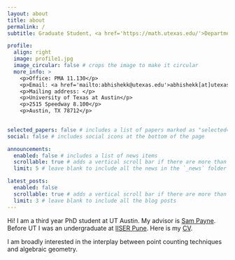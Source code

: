 ```yaml
---
layout: about
title: about
permalink: /
subtitle: Graduate Student, <a href='https://math.utexas.edu/'>Department of Mathematics, The University of Texas at Austin</a>.

profile:
  align: right
  image: profile1.jpg
  image_circular: false # crops the image to make it circular
  more_info: >
    <p>Office: PMA 11.130</p>
    <p>Email: <a href='mailto:abhishekk@utexas.edu'>abhishekk[at]utexas[dot]edu</a></p>
    <p>Mailing address: </p>
    <p>University of Texas at Austin</p>
    <p>2515 Speedway 8.100</p>
    <p>Austin, TX 78712</p>
    

selected_papers: false # includes a list of papers marked as "selected={true}"
social: false # includes social icons at the bottom of the page

announcements:
  enabled: false # includes a list of news items
  scrollable: true # adds a vertical scroll bar if there are more than 3 news items
  limit: 5 # leave blank to include all the news in the `_news` folder

latest_posts:
  enabled: false
  scrollable: true # adds a vertical scroll bar if there are more than 3 new posts items
  limit: 3 # leave blank to include all the blog posts
---
```


Hi! I am a third year PhD student at UT Austin. My advisor is <a href='https://web.ma.utexas.edu/users/sampayne/'>Sam Payne</a>. Before UT I was an undergraduate at <a href='https://www.iiserpune.ac.in/'>IISER Pune</a>. Here is my [CV](/assets/pdf/CV_Abhishek_Koparde.pdf).

I am broadly interested in the interplay between point counting techniques and algebraic geometry.

